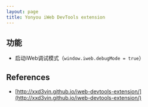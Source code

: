 ```yaml
---
layout: page
title: Yonyou iWeb DevTools extension
---
```


## 功能

- 启动iWeb调试模式（`window.iweb.debugMode = true`）

## References

- [http://xxd3vin.github.io/iweb-devtools-extension/](http://xxd3vin.github.io/iweb-devtools-extension/)